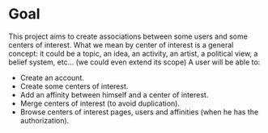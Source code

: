 # Goal
This project aims to create associations between some users and some centers of interest. What we mean by center of interest is a general concept: it could be a topic, an idea, an activity, an artist, a political view, a belief system, etc... (we could even extend its scope)
A user will be able to:
- Create an account.
- Create some centers of interest.
- Add an affinity between himself and a center of interest.
- Merge centers of interest (to avoid duplication).
- Browse centers of interest pages, users and affinities (when he has the authorization).